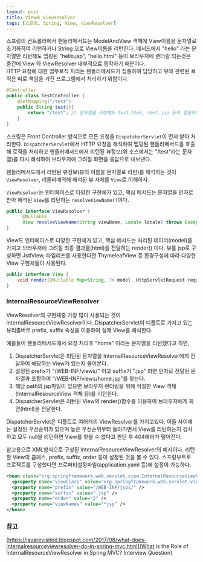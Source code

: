 ```yaml
---
layout: post
title: View와 ViewResolver
tags: [스프링, Spring, View, ViewResolver]
---
```


스프링의 컨트롤러에서 핸들러메서드는 ModelAndView 객체에 View이름을 문자열로 초기화하여 리턴하거나 String 으로 View이름을 리턴한다. 메서드에서 "hello" 라는 문자열만 리턴해도 맵핑된 "hello.jsp", "hello.html" 등이 브라우저에 랜더링 되는것은 중간에 View 와 ViewResolver 내부적으로 동작하기 때문이다.  
HTTP 요청에 대한 업무로직 처리는 핸들러메서드가 집중하여 담당하고 뷰와 관련된 로직은 따로 책임을 가진 프로그램에서 처리하기 위함이다.

```java
@Controller
public class TestController {
    @GetMapping("/test")
    public String test(){
        return "/test"; // 문자열을 리턴해도 test.html, test.jsp 등이 맵핑되어 그려진다.
    }
}
```

스프링은 Front Controller 방식으로 모든 요청을 `DispatcherServlet`이 먼저 받아 처리한다. `DispatcherServlet`에서 HTTP 요청을 해석하여 맵핑된 핸들러메서드를 호출해 로직을 처리하고 핸들러메서드에서 리턴된 뷰정보(위 소스에서는 "/test"라는 문자열)를 다시 해석하여 브라우저에 그려질 화면을 응답으로 내보낸다.

핸들러메서드에서 리턴된 뷰정보(뷰의 이름을 문자열로 리턴)를 해석하는 것이 `ViewResolver`, 리졸버에의해 해석된 뷰 자체를 `View`로 이해하자.

`ViewResolver`는 인터페이스로 다양한 구현체가 있고, 핵심 메서드는 문자열을 인자로 받아 해석된 `View`를 리턴하는 `resolveViewName()`이다.

```java
public interface ViewResolver {
	  @Nullable
	  View resolveViewName(String viewName, Locale locale) throws Exception;
}
```

View도 인터페이스로 다양한 구현체가 있고, 핵심 메서드는 처리된 데이터(model)를 가지고 브라우저에 그려질 최종 결과물(html)을 전달하는 render() 이다. 뷰를 jsp로 구성하면 JstlView, 타임리프를 사용한다면 ThymeleafView 등 환경구성에 따라 다양한 View 구현체들이 사용된다.

```java
public interface View {
	void render(@Nullable Map<String, ?> model, HttpServletRequest request, HttpServletResponse response) throws Exception;
}
```

### InternalResourceViewResolver

ViewResolver의 구현체중 가장 많이 사용되는 것이 InternalResourceViewResolver이다. DispatcherServlet이 디폴트로 가지고 있는 뷰리졸버로 prefix, suffix 속성을 이용하여 실제 View를 해석한다.

예를들어 핸들러메서드에서 요청 처리후 "home" 이라는 문자열을 리턴했다고 하면,

1. DispatcherServlet은 리턴된 문자열을 InternalResourceViewResolver에게 전달하여 해당하는 View가 있는지 물어본다.
2. 설정된 prefix가 "/WEB-INF/views/" 이고 suffix가 ".jsp" 라면 인자로 전달된 문자열과 조합하여 "/WEB-INF/views/home.jsp"를 찾는다.
3. 해당 path의 jsp파일이 있으면 브라우저 랜더링을 위해 적절한 View 객체(InternalResourceView 객체 등)를 리턴한다.
4. DispatcherServlet은 리턴된 View의 render()함수를 이용하여 브라우저에게 화면(html)을 전달한다.

DispatcherServlet은 디폴트로 여러개의 ViewResolver를 가지고있다. 이들 사이에는 설정된 우선순위가 있으며 높은 우선순위부터 돌아가면서 View를 리턴하는지 검사하고 모두 null을 리턴하면 View를 찾을 수 없다고 판단 후 404에러가 떨어진다.

참고용으로 XML방식으로 구성된 InternalResourceViewResolver의 예시이다. 리턴할 View의 클래스, prefix, suffix, order 등이 설정된 것을 볼 수 있다. 스프링부트로 프로젝트를 구성했다면 프로퍼티설정파일(application.yaml 등)에 설정이 가능하다.

```xml
<bean class="org.springframework.web.servlet.view.InternalResourceViewResolver">
  <property name="viewClass" value="org.springframework.web.servlet.view.JstlView" />
  <property name="prefix" value="/WEB-INF/jsps/" />
  <property name="suffix" value=".jsp" />
  <property name="order" value="2" />
  <property name="viewNames" value="*jsp" />
</bean>
```

### 참고

[https://javarevisited.blogspot.com/2017/08/what-does-internalresourceviewresolver-do-in-spring-mvc.html](What is the Role of InternalResourceViewResolver in Spring MVC? Interview Question)